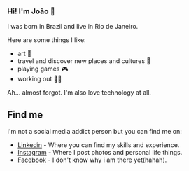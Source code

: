 ### Hi! I'm João 👋



I was born in Brazil and live in Rio de Janeiro.

Here are some things I like:

- art 🎨
- travel and discover new places and cultures 🧳
- playing games 🎮 
- working out 🏋️‍♂️

Ah... almost forgot. I'm also love technology at all.

## Find me

I'm not a social media addict person but you can find me on:

- [Linkedin](https://www.linkedin.com/in/jo%C3%A3ovicdias/) - Where you can find my skills and experience.
- [Instagram](https://www.instagram.com/joovct/?hl=pt-br) - Where I post photos and personal life things.
- [Facebook](https://www.facebook.com/joao.diasdacosta.7/) - I don't know why i am there yet(hahah).



